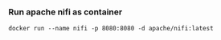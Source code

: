 ### Run apache nifi as container


```
docker run --name nifi -p 8080:8080 -d apache/nifi:latest
```
